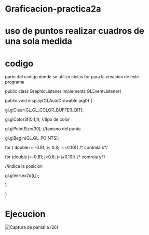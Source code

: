 # Graficacion-practica2a
# uso de puntos realizar cuadros de una sola medida 
# codigo 

parte del codigo donde se utilizo ciclos for para la creacion de este programa 

 public class GraphicListener implements GLEventListener{
 
 public void display(GLAutoDrawable arg0) {
 
 gl.glClear(GL.GL_COLOR_BUFFER_BIT);
 
 gl.glColor3f(0,1,1);                                                          //tipo de color 
 
 gl.glPointSize(30);                                                          //tamano del punto
 
 gl.glBegin(GL.GL_POINTS);
 

 for ( double i= -0.81; i< 0.8; i+=0.10){                      /*  controla x*/
 
 for (double j=-0.81; j<0.8; j=j+0.10){                        /*  controla y*/
	 
 //indica la posicion
 
 gl.glVertex2d(i,j);
 
 }

 }
 
 # Ejecucion 
 ![Captura de pantalla (26)](https://user-images.githubusercontent.com/73785441/97922925-d3890d00-1d22-11eb-8f3f-36c6389e0338.png)
